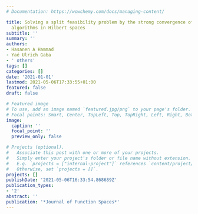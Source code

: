 ```yaml
---
# Documentation: https://wowchemy.com/docs/managing-content/

title: Solving a split feasibility problem by the strong convergence of two projection
  algorithms in Hilbert spaces
subtitle: ''
summary: ''
authors:
- Hasanen A Hammad
- Yaé Ulrich Gaba
- ' others'
tags: []
categories: []
date: '2021-01-01'
lastmod: 2021-05-06T17:33:55+01:00
featured: false
draft: false

# Featured image
# To use, add an image named `featured.jpg/png` to your page's folder.
# Focal points: Smart, Center, TopLeft, Top, TopRight, Left, Right, BottomLeft, Bottom, BottomRight.
image:
  caption: ''
  focal_point: ''
  preview_only: false

# Projects (optional).
#   Associate this post with one or more of your projects.
#   Simply enter your project's folder or file name without extension.
#   E.g. `projects = ["internal-project"]` references `content/project/deep-learning/index.md`.
#   Otherwise, set `projects = []`.
projects: []
publishDate: '2021-05-06T16:33:54.868689Z'
publication_types:
- '2'
abstract: ''
publication: '*Journal of Function Spaces*'
---
```

